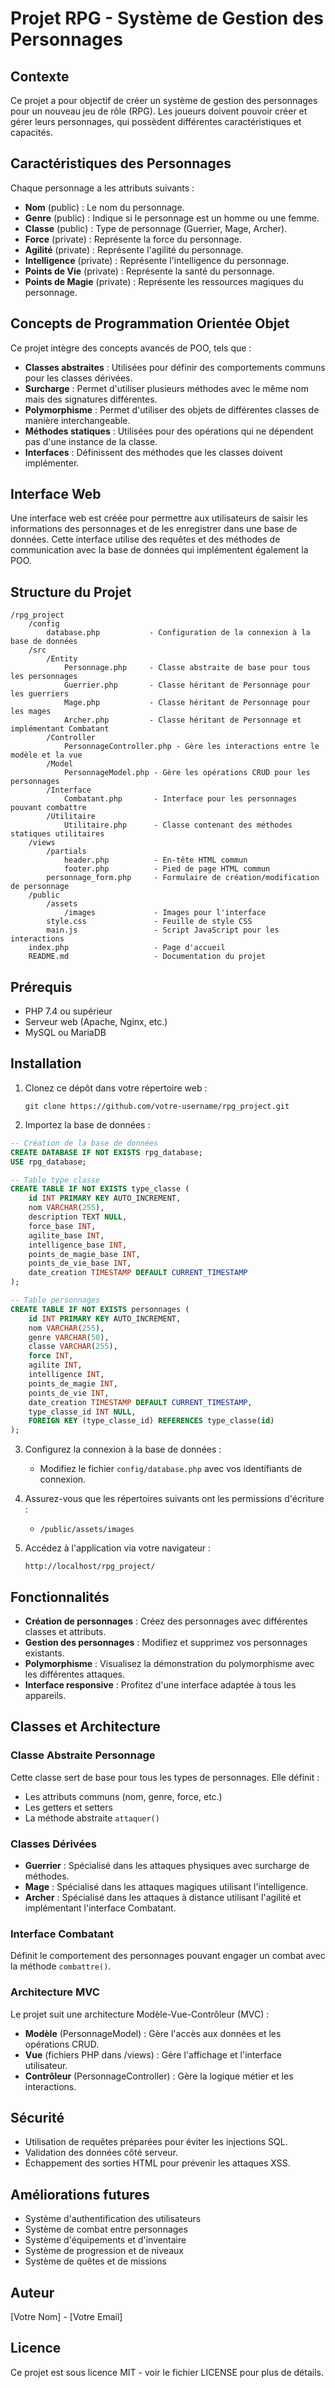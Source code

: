 # Projet RPG - Système de Gestion des Personnages

## Contexte
Ce projet a pour objectif de créer un système de gestion des personnages pour un nouveau jeu de rôle (RPG). Les joueurs doivent pouvoir créer et gérer leurs personnages, qui possèdent différentes caractéristiques et capacités.

## Caractéristiques des Personnages
Chaque personnage a les attributs suivants :
- **Nom** (public) : Le nom du personnage.
- **Genre** (public) : Indique si le personnage est un homme ou une femme.
- **Classe** (public) : Type de personnage (Guerrier, Mage, Archer).
- **Force** (private) : Représente la force du personnage.
- **Agilité** (private) : Représente l'agilité du personnage.
- **Intelligence** (private) : Représente l'intelligence du personnage.
- **Points de Vie** (private) : Représente la santé du personnage.
- **Points de Magie** (private) : Représente les ressources magiques du personnage.

## Concepts de Programmation Orientée Objet
Ce projet intègre des concepts avancés de POO, tels que :
- **Classes abstraites** : Utilisées pour définir des comportements communs pour les classes dérivées.
- **Surcharge** : Permet d'utiliser plusieurs méthodes avec le même nom mais des signatures différentes.
- **Polymorphisme** : Permet d'utiliser des objets de différentes classes de manière interchangeable.
- **Méthodes statiques** : Utilisées pour des opérations qui ne dépendent pas d'une instance de la classe.
- **Interfaces** : Définissent des méthodes que les classes doivent implémenter.

## Interface Web
Une interface web est créée pour permettre aux utilisateurs de saisir les informations des personnages et de les enregistrer dans une base de données. Cette interface utilise des requêtes et des méthodes de communication avec la base de données qui implémentent également la POO.

## Structure du Projet
```
/rpg_project
    /config
        database.php           - Configuration de la connexion à la base de données
    /src
        /Entity
            Personnage.php     - Classe abstraite de base pour tous les personnages
            Guerrier.php       - Classe héritant de Personnage pour les guerriers
            Mage.php           - Classe héritant de Personnage pour les mages
            Archer.php         - Classe héritant de Personnage et implémentant Combatant
        /Controller
            PersonnageController.php - Gère les interactions entre le modèle et la vue
        /Model
            PersonnageModel.php - Gère les opérations CRUD pour les personnages
        /Interface
            Combatant.php       - Interface pour les personnages pouvant combattre
        /Utilitaire
            Utilitaire.php      - Classe contenant des méthodes statiques utilitaires
    /views
        /partials
            header.php          - En-tête HTML commun
            footer.php          - Pied de page HTML commun
        personnage_form.php     - Formulaire de création/modification de personnage
    /public
        /assets
            /images             - Images pour l'interface
        style.css               - Feuille de style CSS
        main.js                 - Script JavaScript pour les interactions
    index.php                   - Page d'accueil
    README.md                   - Documentation du projet
```

## Prérequis
- PHP 7.4 ou supérieur
- Serveur web (Apache, Nginx, etc.)
- MySQL ou MariaDB

## Installation
1. Clonez ce dépôt dans votre répertoire web :
   ```
   git clone https://github.com/votre-username/rpg_project.git
   ```

2. Importez la base de données :   
```sql
-- Création de la base de données
CREATE DATABASE IF NOT EXISTS rpg_database;
USE rpg_database;

-- Table type_classe
CREATE TABLE IF NOT EXISTS type_classe (
    id INT PRIMARY KEY AUTO_INCREMENT,
    nom VARCHAR(255),
    description TEXT NULL,
    force_base INT,
    agilite_base INT,
    intelligence_base INT,
    points_de_magie_base INT,
    points_de_vie_base INT,
    date_creation TIMESTAMP DEFAULT CURRENT_TIMESTAMP
);

-- Table personnages
CREATE TABLE IF NOT EXISTS personnages (
    id INT PRIMARY KEY AUTO_INCREMENT,
    nom VARCHAR(255),
    genre VARCHAR(50),
    classe VARCHAR(255),
    force INT,
    agilite INT,
    intelligence INT,
    points_de_magie INT,
    points_de_vie INT,
    date_creation TIMESTAMP DEFAULT CURRENT_TIMESTAMP,
    type_classe_id INT NULL,
    FOREIGN KEY (type_classe_id) REFERENCES type_classe(id)
);
   ```

3. Configurez la connexion à la base de données :
   - Modifiez le fichier `config/database.php` avec vos identifiants de connexion.

4. Assurez-vous que les répertoires suivants ont les permissions d'écriture :
   - `/public/assets/images`

5. Accédez à l'application via votre navigateur :
   ```
   http://localhost/rpg_project/
   ```

## Fonctionnalités
- **Création de personnages** : Créez des personnages avec différentes classes et attributs.
- **Gestion des personnages** : Modifiez et supprimez vos personnages existants.
- **Polymorphisme** : Visualisez la démonstration du polymorphisme avec les différentes attaques.
- **Interface responsive** : Profitez d'une interface adaptée à tous les appareils.

## Classes et Architecture

### Classe Abstraite Personnage
Cette classe sert de base pour tous les types de personnages. Elle définit :
- Les attributs communs (nom, genre, force, etc.)
- Les getters et setters
- La méthode abstraite `attaquer()`

### Classes Dérivées
- **Guerrier** : Spécialisé dans les attaques physiques avec surcharge de méthodes.
- **Mage** : Spécialisé dans les attaques magiques utilisant l'intelligence.
- **Archer** : Spécialisé dans les attaques à distance utilisant l'agilité et implémentant l'interface Combatant.

### Interface Combatant
Définit le comportement des personnages pouvant engager un combat avec la méthode `combattre()`.

### Architecture MVC
Le projet suit une architecture Modèle-Vue-Contrôleur (MVC) :
- **Modèle** (PersonnageModel) : Gère l'accès aux données et les opérations CRUD.
- **Vue** (fichiers PHP dans /views) : Gère l'affichage et l'interface utilisateur.
- **Contrôleur** (PersonnageController) : Gère la logique métier et les interactions.

## Sécurité
- Utilisation de requêtes préparées pour éviter les injections SQL.
- Validation des données côté serveur.
- Échappement des sorties HTML pour prévenir les attaques XSS.

## Améliorations futures
- Système d'authentification des utilisateurs
- Système de combat entre personnages
- Système d'équipements et d'inventaire
- Système de progression et de niveaux
- Système de quêtes et de missions

## Auteur
[Votre Nom] - [Votre Email]

## Licence
Ce projet est sous licence MIT - voir le fichier LICENSE pour plus de détails.
